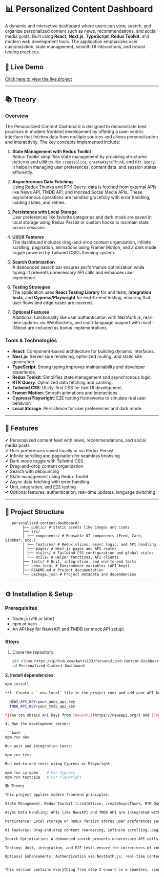 # 📊 Personalized Content Dashboard

A dynamic and interactive dashboard where users can view, search, and organize personalized content such as news, recommendations, and social media posts. Built using **React**, **Next.js**, **TypeScript**, **Redux Toolkit**, and modern web development tools. The application emphasizes user customization, state management, smooth UI interactions, and robust testing practices.

## 🔗 Live Demo

<a href="https://personalized-content-dashb.netlify.app/" target="_blank">Click here to view the live project</a>



---

## 📚 Theory

### Overview
The Personalized Content Dashboard is designed to demonstrate best practices in modern frontend development by offering a user-centric interface that fetches data from multiple sources and allows personalization and interactivity. The key concepts implemented include:

1. **State Management with Redux Toolkit**  
   Redux Toolkit simplifies state management by providing structured patterns and utilities like `createSlice`, `createAsyncThunk`, and `RTK Query`. It helps in managing user preferences, content data, and session states efficiently.

2. **Asynchronous Data Fetching**  
   Using Redux Thunks and RTK Query, data is fetched from external APIs like News API, TMDB API, and mocked Social Media APIs. These asynchronous operations are handled gracefully with error handling, loading states, and retries.

3. **Persistence with Local Storage**  
   User preferences like favorite categories and dark mode are saved in local storage using Redux Persist or custom hooks to maintain state across sessions.

4. **UI/UX Features**  
   The dashboard includes drag-and-drop content organization, infinite scrolling, pagination, animations using Framer Motion, and a dark mode toggle powered by Tailwind CSS’s theming system.

5. **Search Optimization**  
   A debounced search bar ensures performance optimization while typing. It prevents unnecessary API calls and enhances user experience.

6. **Testing Strategies**  
   The application uses **React Testing Library** for unit tests, **integration tests**, and **Cypress/Playwright** for end-to-end testing, ensuring that user flows and edge cases are covered.

7. **Optional Features**  
   Additional functionality like user authentication with NextAuth.js, real-time updates via WebSockets, and multi-language support with react-i18next are included as bonus implementations.

### Tools & Technologies
- **React**: Component-based architecture for building dynamic interfaces.
- **Next.js**: Server-side rendering, optimized routing, and static site generation.
- **TypeScript**: Strong typing improves maintainability and developer experience.
- **Redux Toolkit**: Simplifies state management and asynchronous logic.
- **RTK Query**: Optimized data fetching and caching.
- **Tailwind CSS**: Utility-first CSS for fast UI development.
- **Framer Motion**: Smooth animations and interactions.
- **Cypress/Playwright**: E2E testing frameworks to simulate real user behavior.
- **Local Storage**: Persistence for user preferences and dark mode.

---

## 🚀 Features

✔ Personalized content feed with news, recommendations, and social media posts  
✔ User preferences saved locally or via Redux Persist  
✔ Infinite scrolling and pagination for seamless browsing  
✔ Dark mode toggle with Tailwind CSS  
✔ Drag-and-drop content organization  
✔ Search with debouncing  
✔ State management using Redux Toolkit  
✔ Async data fetching with error handling  
✔ Unit, integration, and E2E testing  
✔ Optional features: authentication, real-time updates, language switching

---

## 📂 Project Structure

       personalized-content-dashboard/
            ├── public/ # Static assets like images and icons
            ├── src/
            │ ├── components/ # Reusable UI components (Feed, Card, Sidebar, etc.)
            │ ├── features/ # Redux slices, async logic, and API handling
            │ ├── pages/ # Next.js pages and API routes
            │ ├── styles/ # Tailwind CSS configuration and global styles
            │ └── utils/ # Helper functions, API clients
            ├── tests/ # Unit, integration, and end-to-end tests
            ├── .env.local # Environment variables (API keys)
            ├── README.md # Project documentation
            └── package.json # Project metadata and dependencies


---

## ⚙ Installation & Setup

### Prerequisites
- Node.js (v16 or later)
- npm or yarn
- An API key for NewsAPI and TMDB (or mock API setup)

### Steps

1. Clone the repository:
   ```bash
   git clone https://github.com/batta123/Personalized-Content-Dashboard.git
   cd Personalized-Content-Dashboard
   
**2. Install dependencies:**
```bash
npm install

**3. Create a `.env.local` file in the project root and add your API keys:**

  NEWS_API_KEY=your_news_api_key
  TMDB_API_KEY=your_tmdb_api_key

*(You can obtain API keys from [NewsAPI](https://newsapi.org/) and [TMDB](https://www.themoviedb.org/). Social posts can be fetched from a mock API.)*

4. Run the development server:

```bash
npm run dev

Run unit and integration tests:

npm run test

Run end-to-end tests using Cypress or Playwright:

npm run cy:open    # For Cypress
npm run test:e2e   # For Playwright

📚 Theory

This project applies modern frontend principles:

State Management: Redux Toolkit (createSlice, createAsyncThunk, RTK Query) is used to manage user preferences, content data, and session states.

Async Data Handling: APIs like NewsAPI and TMDB API are integrated with proper error handling and caching.

Persistence: Local storage or Redux Persist stores user preferences such as selected categories and dark mode settings.

UI Features: Drag-and-drop content reordering, infinite scrolling, pagination, animations via Framer Motion, and dark mode toggling with Tailwind CSS enhance interactivity.

Search Optimization: A debounced search prevents unnecessary API calls while typing.

Testing: Unit, integration, and E2E tests ensure the correctness of components and user flows.

Optional Enhancements: Authentication via NextAuth.js, real-time content updates with WebSockets, and multi-language support using react-i18next.


This version contains everything from step 3 onward in a seamless, single-page format while staying organized, readable, and professional. Let me know if you want it even more compact or tailored for a specific audience.



